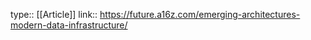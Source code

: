 type:: [[Article]]
link:: https://future.a16z.com/emerging-architectures-modern-data-infrastructure/
